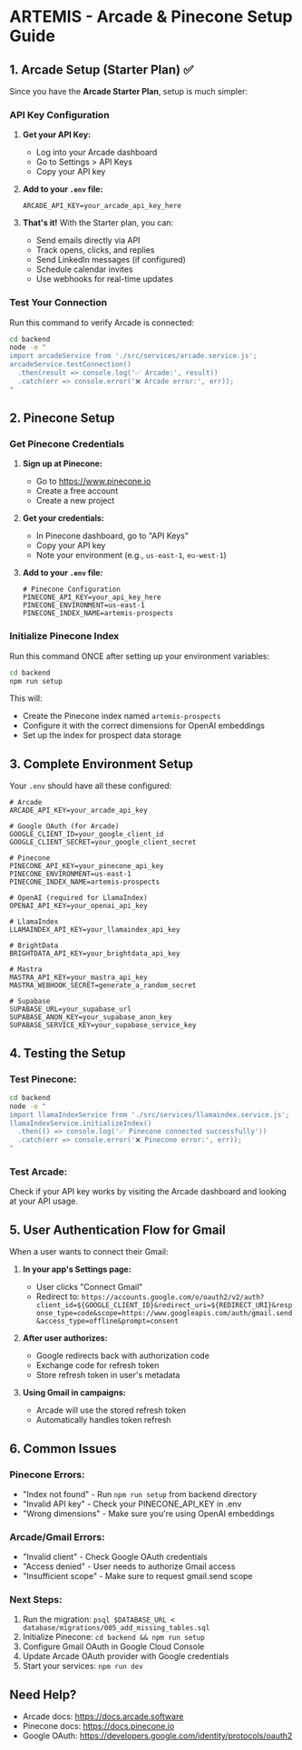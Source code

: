 # ARTEMIS - Arcade & Pinecone Setup Guide

## 1. Arcade Setup (Starter Plan) ✅

Since you have the **Arcade Starter Plan**, setup is much simpler:

### API Key Configuration

1. **Get your API Key:**
   - Log into your Arcade dashboard
   - Go to Settings > API Keys
   - Copy your API key

2. **Add to your `.env` file:**
   ```env
   ARCADE_API_KEY=your_arcade_api_key_here
   ```

3. **That's it!** With the Starter plan, you can:
   - Send emails directly via API
   - Track opens, clicks, and replies
   - Send LinkedIn messages (if configured)
   - Schedule calendar invites
   - Use webhooks for real-time updates

### Test Your Connection

Run this command to verify Arcade is connected:
```bash
cd backend
node -e "
import arcadeService from './src/services/arcade.service.js';
arcadeService.testConnection()
  .then(result => console.log('✅ Arcade:', result))
  .catch(err => console.error('❌ Arcade error:', err));
"
```

## 2. Pinecone Setup

### Get Pinecone Credentials

1. **Sign up at Pinecone:**
   - Go to https://www.pinecone.io
   - Create a free account
   - Create a new project

2. **Get your credentials:**
   - In Pinecone dashboard, go to "API Keys"
   - Copy your API key
   - Note your environment (e.g., `us-east-1`, `eu-west-1`)

3. **Add to your `.env` file:**
   ```env
   # Pinecone Configuration
   PINECONE_API_KEY=your_api_key_here
   PINECONE_ENVIRONMENT=us-east-1
   PINECONE_INDEX_NAME=artemis-prospects
   ```

### Initialize Pinecone Index

Run this command ONCE after setting up your environment variables:

```bash
cd backend
npm run setup
```

This will:
- Create the Pinecone index named `artemis-prospects`
- Configure it with the correct dimensions for OpenAI embeddings
- Set up the index for prospect data storage

## 3. Complete Environment Setup

Your `.env` should have all these configured:

```env
# Arcade
ARCADE_API_KEY=your_arcade_api_key

# Google OAuth (for Arcade)
GOOGLE_CLIENT_ID=your_google_client_id
GOOGLE_CLIENT_SECRET=your_google_client_secret

# Pinecone
PINECONE_API_KEY=your_pinecone_api_key
PINECONE_ENVIRONMENT=us-east-1
PINECONE_INDEX_NAME=artemis-prospects

# OpenAI (required for LlamaIndex)
OPENAI_API_KEY=your_openai_api_key

# LlamaIndex
LLAMAINDEX_API_KEY=your_llamaindex_api_key

# BrightData
BRIGHTDATA_API_KEY=your_brightdata_api_key

# Mastra
MASTRA_API_KEY=your_mastra_api_key
MASTRA_WEBHOOK_SECRET=generate_a_random_secret

# Supabase
SUPABASE_URL=your_supabase_url
SUPABASE_ANON_KEY=your_supabase_anon_key
SUPABASE_SERVICE_KEY=your_supabase_service_key
```

## 4. Testing the Setup

### Test Pinecone:
```bash
cd backend
node -e "
import llamaIndexService from './src/services/llamaindex.service.js';
llamaIndexService.initializeIndex()
  .then(() => console.log('✅ Pinecone connected successfully'))
  .catch(err => console.error('❌ Pinecone error:', err));
"
```

### Test Arcade:
Check if your API key works by visiting the Arcade dashboard and looking at your API usage.

## 5. User Authentication Flow for Gmail

When a user wants to connect their Gmail:

1. **In your app's Settings page:**
   - User clicks "Connect Gmail"
   - Redirect to: `https://accounts.google.com/o/oauth2/v2/auth?client_id=${GOOGLE_CLIENT_ID}&redirect_uri=${REDIRECT_URI}&response_type=code&scope=https://www.googleapis.com/auth/gmail.send&access_type=offline&prompt=consent`

2. **After user authorizes:**
   - Google redirects back with authorization code
   - Exchange code for refresh token
   - Store refresh token in user's metadata

3. **Using Gmail in campaigns:**
   - Arcade will use the stored refresh token
   - Automatically handles token refresh

## 6. Common Issues

### Pinecone Errors:
- "Index not found" - Run `npm run setup` from backend directory
- "Invalid API key" - Check your PINECONE_API_KEY in .env
- "Wrong dimensions" - Make sure you're using OpenAI embeddings

### Arcade/Gmail Errors:
- "Invalid client" - Check Google OAuth credentials
- "Access denied" - User needs to authorize Gmail access
- "Insufficient scope" - Make sure to request gmail.send scope

### Next Steps:
1. Run the migration: `psql $DATABASE_URL < database/migrations/005_add_missing_tables.sql`
2. Initialize Pinecone: `cd backend && npm run setup`
3. Configure Gmail OAuth in Google Cloud Console
4. Update Arcade OAuth provider with Google credentials
5. Start your services: `npm run dev`

## Need Help?
- Arcade docs: https://docs.arcade.software
- Pinecone docs: https://docs.pinecone.io
- Google OAuth: https://developers.google.com/identity/protocols/oauth2

